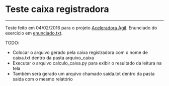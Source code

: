 Teste caixa registradora
===============

---

Teste feito em 04/02/2016 para o projeto [Aceleradora Ágil].
Enunciado do exercício em [enunciado.txt].

TODO:
  - Colocar o arquivo gerado pela caixa registradora com o nome de caixa.txt dentro da pasta arquivo_caixa
  - Executar o arquivo calculo_caixa.py para exibir o resultado da leitura na tela
  - Também será gerado um arquivo chamado saida.txt dentro da pasta saida com o mesmo relatório

[Aceleradora Ágil]: https://info.thoughtworks.com/Aceleradora.html
[enunciado.txt]: enunciado.txt
